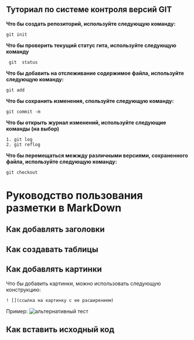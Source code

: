 ## Туториал по системе контроля версий GIT

**Что бы создать репозиторий, используйте следующую команду:**

```
git init
```

**Что бы проверить текущий статус гита, используйте следующую команду**

```
 git  status
```

**Что бы добавить на отслеживание содержимое файла, используйте следующую  команду:**

```
git add
```

**Что бы сохранить изменения, спользуйте следующую команду:**
```
git commit -m
```

**Что бы открыть журнал изменений, используйте следующие команды (на выбор)**
```
1. git log
2. git reflog
```
**Что бы перемещаться межжду различными версиями, сохраненного файла, используйте следующую команду:**
```
git checkout
```

# Руководство пользования разметки в MarkDown

## Как добавлять заголовки


## Как создавать таблицы


## Как добавлять картинки
Что бы добавить картинки, можно использовать следующую конструкцию:
```
! [](ссылка на картинку с ее расширением)
```
Пример:
![альтернативный тест](https://yandex.ru/images/search?text=ghbhjlf&from=tabbar&pos=1&img_url=http%3A%2F%2Fwiki.mininuniver.ru%2Fimages%2F8%2F87%2F%25D0%259F%25D1%2580%25D0%25B8%25D1%2580%25D0%25BE%25D0%25B4.jpeg&rpt=simage&lr=213)


## Как вставить исходный код